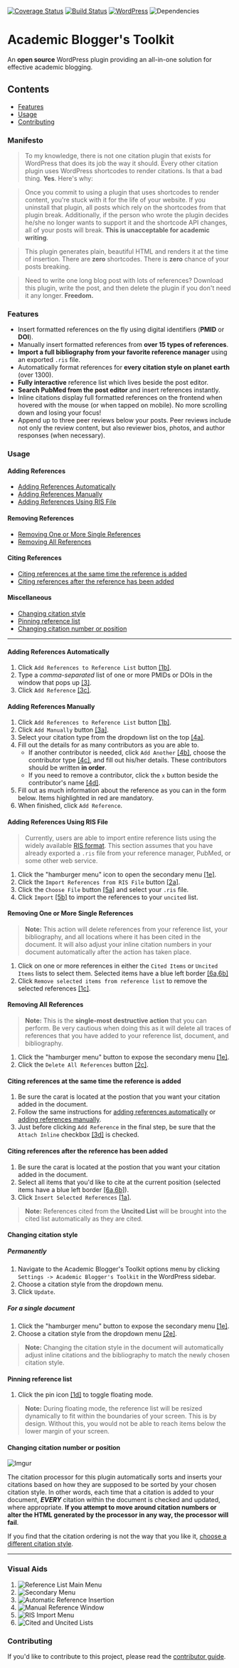 [![Coverage Status](https://coveralls.io/repos/github/dsifford/academic-bloggers-toolkit/badge.svg?branch=master)](https://coveralls.io/github/dsifford/academic-bloggers-toolkit?branch=master) [![Build Status](https://travis-ci.org/dsifford/academic-bloggers-toolkit.svg?branch=master)](https://travis-ci.org/dsifford/academic-bloggers-toolkit) [![WordPress](https://img.shields.io/wordpress/plugin/dt/academic-bloggers-toolkit.svg?maxAge=2592000)](https://wordpress.org/plugins/academic-bloggers-toolkit/) ![Dependencies](https://david-dm.org/dsifford/academic-bloggers-toolkit.svg)

# Academic Blogger's Toolkit
An **open source** WordPress plugin providing an all-in-one solution for effective academic blogging.

## Contents
- [Features](#features)
- [Usage](#usage)
- [Contributing](#contributing)

### Manifesto

> To my knowledge, there is not one citation plugin that exists for WordPress that does its job the way it should. Every other citation plugin uses WordPress shortcodes to render citations. Is that a bad thing. **Yes**. Here's why:

> Once you commit to using a plugin that uses shortcodes to render content, you're stuck with it for the life of your website. If you uninstall that plugin, all posts which rely on the shortcodes from that plugin break. Additionally, if the person who wrote the plugin decides he/she no longer wants to support it and the shortcode API changes, all of your posts will break. **This is unacceptable for academic writing**.

> This plugin generates plain, beautiful HTML and renders it at the time of insertion. There are **zero** shortcodes. There is **zero** chance of your posts breaking.

> Need to write one long blog post with lots of references? Download this plugin, write the post, and then delete the plugin if you don't need it any longer. **Freedom.**

### Features
- Insert formatted references on the fly using digital identifiers (**PMID** or **DOI**).
- Manually insert formatted references from **over 15 types of references**.
- **Import a full bibliography from your favorite reference manager** using an exported `.ris` file.
- Automatically format references for **every citation style on planet earth** (over 1300).
- **Fully interactive** reference list which lives beside the post editor.
- **Search PubMed from the post editor** and insert references instantly.
- Inline citations display full formatted references on the frontend when hovered with the mouse (or when tapped on mobile). No more scrolling down and losing your focus!
- Append up to three peer reviews below your posts. Peer reviews include not only the review content, but also reviewer bios, photos, and author responses (when necessary).

### Usage

#### Adding References
- [Adding References Automatically](#adding-references-automatically)
- [Adding References Manually](#adding-references-manually)
- [Adding References Using RIS File](#adding-references-using-ris-file)

#### Removing References
- [Removing One or More Single References](#removing-one-or-more-single-references)
- [Removing All References](#removing-all-references)

#### Citing References
- [Citing references at the same time the reference is added](#citing-references-at-the-same-time-the-reference-is-added)
- [Citing references after the reference has been added](#citing-references-after-the-reference-has-been-added)

#### Miscellaneous
- [Changing citation style](#changing-citation-style)
- [Pinning reference list](#pinning-reference-list)
- [Changing citation number or position](#changing-citation-numbers)

---

#### Adding References Automatically

1. Click `Add References to Reference List` button [[1b]](#visual-aids).
2. Type a _comma-separated_ list of one or more PMIDs or DOIs in the window that pops up [[3]](#visual-aids).
3. Click `Add Reference` [[3c]](#visual-aids).

#### Adding References Manually
1. Click `Add References to Reference List` button [[1b]](#visual-aids).
2. Click `Add Manually` button [[3a]](#visual-aids).
3. Select your citation type from the dropdown list on the top [[4a]](#visual-aids).
4. Fill out the details for as many contributors as you are able to.
    - If another contributor is needed, click `Add Another` [[4b]](#visual-aids), choose the contributor type [[4c]](#visual-aids), and fill out his/her details. These contributors should be written **in order**.
    - If you need to remove a contributor, click the `x` button beside the contributor's name [[4d]](#visual-aids).
4. Fill out as much information about the reference as you can in the form below. Items highlighted in red are mandatory.
6. When finished, click `Add Reference`.

#### Adding References Using RIS File
> Currently, users are able to import entire reference lists using the widely available [RIS format](http://referencemanager.com/training/ris-format). This section assumes that you have already exported a `.ris` file from your reference manager, PubMed, or some other web service.

1. Click the "hamburger menu" icon to open the secondary menu [[1e]](#visual-aids).
2. Click the `Import References from RIS File` button [[2a]](#visual-aids).
3. Click the `Choose File` button [[5a]](#visual-aids) and select your `.ris` file.
4. Click `Import` [[5b]](#visual-aids) to import the references to your `uncited` list.

#### Removing One or More Single References
> **Note:** This action will delete references from your reference list, your bibliography, and all locations where it has been cited in the document. It will also adjust your inline citation numbers in your document automatically after the action has taken place.

1. Click on one or more references in either the `Cited Items` or `Uncited Items` lists to select them. Selected items have a blue left border [[6a,6b]](#visual-aids)
2. Click `Remove selected items from reference list` to remove the selected references [[1c]](#visual-aids).

#### Removing All References
> **Note:** This is the **single-most destructive action** that you can perform. Be very cautious when doing this as it will delete all traces of references that you have added to your reference list, document, and bibliography.

1. Click the "hamburger menu" button to expose the secondary menu [[1e]](#visual-aids).
2. Click the `Delete All References` button [[2c]](#visual-aids).

#### Citing references at the same time the reference is added
1. Be sure the carat is located at the postion that you want your citation added in the document.
2. Follow the same instructions for [adding references automatically](#adding-references-automatically) or [adding references manually](#adding-references-manually).
3. Just before clicking `Add Reference` in the final step, be sure that the `Attach Inline` checkbox [[3d]](#visual-aids) is checked.

#### Citing references after the reference has been added
1. Be sure the carat is located at the postion that you want your citation added in the document.
2. Select all items that you'd like to cite at the current position (selected items have a blue left border [[6a,6b]](#visual-aids)).
3. Click `Insert Selected References` [[1a]](#visual-aids).

> **Note:** References cited from the **Uncited List** will be brought into the cited list automatically as they are cited.

#### Changing citation style
##### Permanently
1. Navigate to the Academic Blogger's Toolkit options menu by clicking `Settings -> Academic Blogger's Toolkit` in the WordPress sidebar.
2. Choose a citation style from the dropdown menu.
3. Click `Update`.

##### For a single document
1. Click the "hamburger menu" button to expose the secondary menu [[1e]](#visual-aids).
2. Choose a citation style from the dropdown menu [[2e]](#visual-aids).

> **Note:** Changing the citation style in the document will automatically adjust inline citations and the bibliography to match the newly chosen citation style.

#### Pinning reference list
1. Click the pin icon [[1d]](#visual-aids) to toggle floating mode.

> **Note:** During floating mode, the reference list will be resized dynamically to fit within the boundaries of your screen. This is by design. Without this, you would not be able to reach items below the lower margin of your screen.

#### Changing citation number or position

![Imgur](http://i.imgur.com/OTBmHhE.png)

The citation processor for this plugin automatically sorts and inserts your citations based on how they are supposed to be sorted by your chosen citation style. In other words, each time that a citation is added to your document, ___EVERY___ citation within the document is checked and updated, where appropriate. **If you attempt to move around citation numbers or alter the HTML generated by the processor in any way, the processor will fail**.

If you find that the citation ordering is not the way that you like it, [choose a different citation style](http://editor.citationstyles.org/searchByExample/).

---

### Visual Aids

1. ![Reference List Main Menu](http://i.imgur.com/GHn6bhy.png?1)
2. ![Secondary Menu](http://i.imgur.com/DqmSRwx.png?1)
3. ![Automatic Reference Insertion](http://i.imgur.com/BYIBejN.png?1)
4. ![Manual Reference Window](http://i.imgur.com/dClo8fs.png?1)
5. ![RIS Import Menu](http://i.imgur.com/r00LD73.png?1)
6. ![Cited and Uncited Lists](http://i.imgur.com/o9p5biN.png?1)

### Contributing

If you'd like to contribute to this project, please read the [contributor guide](https://github.com/dsifford/academic-bloggers-toolkit/blob/master/CONTRIBUTING.md).
